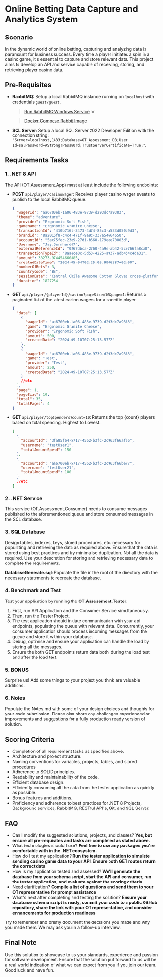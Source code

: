 # Online Betting Data Capture and Analytics System

## Scenario

In the dynamic world of online betting, capturing and analyzing data is paramount for business success. Every time a player initiates a spin in a casino game, it's essential to capture and store relevant data. This project aims to develop an API and service capable of receiving, storing, and retrieving player casino data.

## Pre-Requisites

- **RabbitMQ:** Setup a local RabbitMQ instance running on `localhost` with credentials `guest/guest`.

  > [Run RabbitMQ Windows Service](https://www.rabbitmq.com/docs/install-windows#installer) or

  > [Docker Compose Rabbit Image](docker/RabbitMQ/docker-up.bat)

- **SQL Server:** Setup a local SQL Server 2022 Developer Edition with the connection string: `"Server=localhost,1433;Database=OT_Assessment_DB;User Id=sa;Password=AStrong!Passw0rd;TrustServerCertificate=True;"`.

## Requirements Tasks

### 1. .NET 8 API

The API (OT.Assessment.App) must at least include the following endpoints:

- **POST** `api/player/casinowager`: Receives player casino wager events to publish to the local RabbitMQ queue.
  ```json
  {
    "wagerId": "aa6700eb-1a06-483e-9739-d293dc7a9383",
    "theme": "adventure",
    "provider": "Ergonomic Soft Fish",
    "gameName": "Ergonomic Granite Cheese",
    "transactionId": "410b7161-3473-4d74-85c3-a533d050a9d3",
    "brandId": "8a2016f8-c4c4-471f-9a9c-337a54664650",
    "accountId": "5ac75fec-23e9-27d1-b660-179eee70003d",
    "Username": "Jay.Bernhard67",
    "externalReferenceId": "0267dbca-2760-4a9e-ab42-5ce766fa8ca0",
    "transactionTypeId": "8aaece0c-5d53-4225-a937-adb454c4da31",
    "amount": 38273.974454660885,
    "createdDateTime": "2024-05-04T02:25:05.9906387+02:00",
    "numberOfBets": 3,
    "countryCode": "BS",
    "sessionData": "Central Chile Awesome Cotton Gloves cross-platform Handmade Rubber Shoes portals leading-edge Coordinator Data Producer end-to-end encoding Gorgeous Clothing View Health, Outdoors & Music embrace Metrics Facilitator morph",
    "duration": 1827254
  }
  ```
- **GET** `api/player/{playerId}/casino?pageSize=10&page=1`: Returns a paginated list of the latest casino wagers for a specific player.
  ```json
  {
    "data": [
      {
        "wagerId": "aa6700eb-1a06-483e-9739-d293dc7a9383",
        "game": "Ergonomic Granite Cheese",
        "provider": "Ergonomic Soft Fish",
        "amount": 500,
        "createdDate": "2024-09-10T07:25:13.577Z"
      },
      {
        "wagerId": "aa6700eb-1a06-483e-9739-d293dc7a9383",
        "game": "Test",
        "provider": "Test",
        "amount": 250,
        "createdDate": "2024-09-10T07:25:13.577Z"
      }
      //etc
    ],
    "page": 1,
    "pageSize": 10,
    "total": 35,
    "totalPages": 4
  }
  ```
- **GET** `api/player/topSpenders?count=10`: Returns the top {count} players based on total spending. Highest to Lowest.
  ```json
  [
    {
      "accountId": "3fa85f64-5717-4562-b3fc-2c963f66afa6",
      "username": "testUser1",
      "totalAmountSpend": 150
    },
    {
      "accountId": "aa6700eb-5717-4562-b3fc-2c963f66bev7",
      "username": "testUser21",
      "totalAmountSpend": 100
    }
    //etc
  ]
  ```

### 2. .NET Service

This service (OT.Assessment.Consumer) needs to consume messages published to the aforementioned queue and store consumed messages in the SQL database.

### 3. SQL Database

Design tables, indexes, keys, stored procedures, etc. necessary for populating and retrieving the data as required above. Ensure that the data is stored using best practices and try minimalise duplication. Not all the data is required. Use your descretion for storing and retrieving necessary data to complete the requirements.

**DatabaseGenerate.sql**: Populate the file in the root of the directory with the necessary statements to recreate the database.

### 4. Benchmark and Test

Test your application by running the <b>OT.Assessment.Tester</b>.

1. First, run API Application and the Consumer Service simultaneously.
2. Then, run the Tester Project.
3. The test application should initiate communication with your api endpoints, populating the queue with relevant data. Concurrently, your consumer application should process incoming messages from the queue and store it within your database.
4. Debug, optimise and ensure your application can handle the load by storing all the messages.
5. Ensure the both GET endpoints return data both, during the load test and after the load test.

### 5. BONUS

Surprise us! Add some things to your project you think are valuable additions.

### 6. Notes

Populate the Notes.md with some of your design choices and thoughts for your code submission. Please also share any challenges experienced or improvements and suggestions for a fully production ready version of solution.

## Scoring Criteria

- Completion of all requirement tasks as specified above.
- Architecture and project structure.
- Naming conventions for variables, projects, tables, and stored procedures.
- Adherence to SOLID principles.
- Readability and maintainability of the code.
- Efficient database design.
- Efficiently consuming all the data from the tester application as quickly as possible.
- Bonus features and additions.
- Proficiency and adherence to best practices for .NET 8 Projects, Background services, RabbitMQ, RESTful API's, Git, and SQL Server.

## FAQ

- Can I modify the suggested solutions, projects, and classes? <b> Yes, but ensure all pre-requisites and tasks are completed as stated above.</b>
- What technologies should I use? <b>Feel free to use any packages you're comfortable with in the .NET ecosystem.</b>
- How do I test my application? <b>Run the tester application to simulate sending casino game data to your API. Ensure both GET routes return the correct data</b>
- How is my application tested and assessed? <b>We'll generate the database from your schema script, start the API and consumer, run the tester application, and evaluate against the scoring criteria</b>
- Need clarification? <b>Compile a list of questions and send them to your OT representative for prompt assistance</b>
- What's next after completing and testing the solution? <b>Ensure your database schema script is ready, commit your code to a public GitHub repository, share the link with your OT representative, and consider enhancements for production readiness</b>

Try to remember and briefly document the decisions you made and why you made them. We may ask you in a follow-up interview.

## Final Note

Use this solution to showcase to us your standards, experience and passion for software development. Ensure that the solution put forward to us will be a real world indication of what we can expect from you if you join our team. Good luck and have fun.
